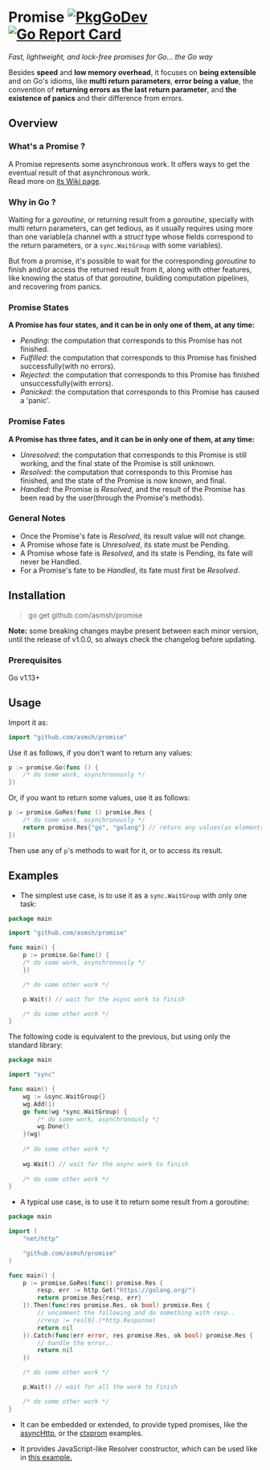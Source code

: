 # Promise [![PkgGoDev](https://pkg.go.dev/badge/github.com/asmsh/promise)](https://pkg.go.dev/github.com/asmsh/promise) [![Go Report Card](https://goreportcard.com/badge/github.com/asmsh/promise)](https://goreportcard.com/report/github.com/asmsh/promise)

*Fast, lightweight, and lock-free promises for Go... the Go way*

Besides **speed** and **low memory overhead**, it focuses on **being extensible** and on Go's idioms, like **multi return parameters**, **error being a
value**, the convention of **returning errors as the last return parameter**, and **the existence of panics** and their
difference from errors.


## Overview

### What's a Promise ?

A Promise represents some asynchronous work. It offers ways to get the eventual result of that asynchronous work.  
Read more on [its Wiki page](https://en.wikipedia.org/wiki/Futures_and_promises).

### Why in Go ?

Waiting for a *goroutine*, or returning result from a *goroutine*, specially with multi return parameters, can get
tedious, as it usually requires using more than one variable(a channel with a *struct* type whose fields correspond to
the return parameters, or a `sync.WaitGroup` with some variables).

But from a promise, it's possible to wait for the corresponding *goroutine* to finish and/or access the returned result from it, along with other features, like knowing the status of that *goroutine*, building computation pipelines, and recovering from panics.


### Promise States

**A Promise has four states, and it can be in only one of them, at any time:**

- *Pending*: the computation that corresponds to this Promise has not finished.
- *Fulfilled*: the computation that corresponds to this Promise has finished successfully(with no errors).
- *Rejected*: the computation that corresponds to this Promise has finished unsuccessfully(with errors).
- *Panicked*: the computation that corresponds to this Promise has caused a 'panic'.

### Promise Fates

**A Promise has three fates, and it can be in only one of them, at any time:**

- *Unresolved*: the computation that corresponds to this Promise is still working, and the final state of the Promise is
  still unknown.
- *Resolved*: the computation that corresponds to this Promise has finished, and the state of the Promise is now known,
  and final.
- *Handled*: the Promise is *Resolved*, and the result of the Promise has been read by the user(through the Promise's
  methods).

### General Notes

- Once the Promise's fate is *Resolved*, its result value will not change.
- A Promise whose fate is *Unresolved*, its state must be Pending.
- A Promise whose fate is *Resolved*, and its state is Pending, its fate will never be Handled.
- For a Promise's fate to be *Handled*, its fate must first be *Resolved*.

## Installation

> go get github.com/asmsh/promise

**Note:** some breaking changes maybe present between each minor version, until the release of v1.0.0, so always check
the changelog before updating.

### Prerequisites

Go v1.13+


## Usage

Import it as:

```go
import "github.com/asmsh/promise"
```

Use it as follows, if you don't want to return any values:

```go
p := promise.Go(func () {
    /* do some work, asynchronously */
})
```

Or, if you want to return some values, use it as follows:

```go
p := promise.GoRes(func () promise.Res {
    /* do some work, asynchronously */
    return promise.Res{"go", "golang"} // return any values(as elements)
})
```

Then use any of `p`'s methods to wait for it, or to access its result.

## Examples

* The simplest use case, is to use it as a `sync.WaitGroup` with only one task:

```go
package main

import "github.com/asmsh/promise"

func main() {
    p := promise.Go(func() {
    /* do some work, asynchronously */
    })

    /* do some other work */

    p.Wait() // wait for the async work to finish

    /* do some other work */
}

```

The following code is equivalent to the previous, but using only the standard library:

```go
package main

import "sync"

func main() {
    wg := &sync.WaitGroup{}
    wg.Add(1)
    go func(wg *sync.WaitGroup) { 
    	/* do some work, asynchronously */
    	wg.Done()
    }(wg)
	
    /* do some other work */
	
    wg.Wait() // wait for the async work to finish
	
    /* do some other work */
}
```

* A typical use case, is to use it to return some result from a goroutine:

```go
package main

import (
    "net/http"

    "github.com/asmsh/promise"
)

func main() {
    p := promise.GoRes(func() promise.Res {
        resp, err := http.Get("https://golang.org/")
        return promise.Res{resp, err}
    }).Then(func(res promise.Res, ok bool) promise.Res {
        // uncomment the following and do something with resp..
        //resp := res[0].(*http.Response)
        return nil
    }).Catch(func(err error, res promise.Res, ok bool) promise.Res {
        // handle the error..
        return nil
    })

    /* do some other work */

    p.Wait() // wait for all the work to finish

    /* do some other work */
}
```

* It can be embedded or extended, to provide typed promises, like the [asyncHttp](https://github.com/asmsh/promise/tree/main/examples/asyncHttp),
  or the [ctxprom](https://github.com/asmsh/promise/tree/main/examples/ctxprom) examples.
  
* It provides JavaScript-like Resolver constructor, which can be used like in [this example.](https://github.com/asmsh/promise/tree/main/examples/resolver)
